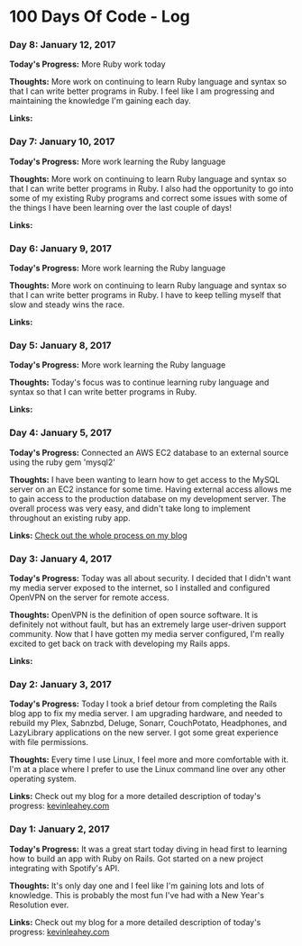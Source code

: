 # 100 Days Of Code - Log

<!-- Comment this out

### Day 0: February 30, 2016 (Example 1)
##### (delete me or comment me out)

**Today's Progress**: Fixed CSS, worked on canvas functionality for the app.

**Thoughts:** I really struggled with CSS, but, overall, I feel like I am slowly getting better at it. Canvas is still new for me, but I managed to figure out some basic functionality.

**Link to work:** [Calculator App](http://www.example.com)

### Day 0: February 30, 2016 (Example 2)
##### (delete me or comment me out)

**Today's Progress**: Fixed CSS, worked on canvas functionality for the app.

**Thoughts**: I really struggled with CSS, but, overall, I feel like I am slowly getting better at it. Canvas is still new for me, but I managed to figure out some basic functionality.

**Link(s) to work**: [Calculator App](http://www.example.com)


### Day 1: June 27, Monday

**Today's Progress**: I've gone through many exercises on FreeCodeCamp.

**Thoughts** I've recently started coding, and it's a great feeling when I finally solve an algorithm challenge after a lot of attempts and hours spent.

**Link(s) to work**
1. [Find the Longest Word in a String](https://www.freecodecamp.com/challenges/find-the-longest-word-in-a-string)
2. [Title Case a Sentence](https://www.freecodecamp.com/challenges/title-case-a-sentence)

-->
### Day 8:  January 12, 2017

**Today's Progress:** More Ruby work today

**Thoughts:** More work on continuing to learn Ruby language and syntax so that I can write better programs in Ruby.  I feel like I am progressing and maintaining the knowledge I'm gaining each day.

**Links:**

### Day 7:  January 10, 2017

**Today's Progress:** More work learning the Ruby language

**Thoughts:** More work on continuing to learn Ruby language and syntax so that I can write better programs in Ruby.  I also had the opportunity to go into some of my existing Ruby programs and correct some issues with some of the things I have been learning over the last couple of days!

**Links:**

### Day 6:  January 9, 2017

**Today's Progress:** More work learning the Ruby language

**Thoughts:** More work on continuing to learn Ruby language and syntax so that I can write better programs in Ruby.  I have to keep telling myself that slow and steady wins the race.

**Links:**

### Day 5:  January 8, 2017

**Today's Progress:** More work learning the Ruby language

**Thoughts:** Today's focus was to continue learning ruby language and syntax so that I can write better programs in Ruby.

**Links:**

### Day 4:  January 5, 2017

**Today's Progress:**  Connected an AWS EC2 database to an external source using the ruby gem 'mysql2'

**Thoughts:** I have been wanting to learn how to get access to the MySQL server on an EC2 instance for some time.  Having external access allows me to gain access to the production database on my development server.  The overall process was very easy, and didn't take long to implement throughout an existing ruby app.

**Links:** [Check out the whole process on my blog](http://wp.me/p7UCLQ-1Z)

### Day 3:  January 4, 2017

**Today's Progress:** Today was all about security.  I decided that I didn't want my media server exposed to the internet, so I installed and configured OpenVPN on the server for remote access.

**Thoughts:** OpenVPN is the definition of open source software.  It is definitely not without fault, but has an extremely large user-driven support community.  Now that I have gotten my media server configured, I'm really excited to get back on track with developing my Rails apps.

**Links:**

### Day 2:  January 3, 2017

**Today's Progress:** Today I took a brief detour from completing the Rails blog app to fix my media server.  I am upgrading hardware, and needed to rebuild my Plex, Sabnzbd, Deluge, Sonarr, CouchPotato, Headphones, and LazyLibrary applications on the new server. I got some great experience with file permissions.

**Thoughts:** Every time I use Linux, I feel more and more comfortable with it. I'm at a place where I prefer to use the Linux command line over any other operating system.

**Links:** Check out my blog for a more detailed description of today's progress:  [kevinleahey.com](http://www.kevinleahey.com/100daysofcode-getting-started/)

### Day 1:  January 2, 2017

**Today's Progress:** It was a great start today diving in head first to learning how to build an app with Ruby on Rails.  Got started on a new project integrating with Spotify's API.

**Thoughts:** It's only day one and I feel like I'm gaining lots and lots of knowledge.  This is probably the most fun I've had with a New Year's Resolution ever.

**Links:** Check out my blog for a more detailed description of today's progress:  [kevinleahey.com](http://www.kevinleahey.com/100daysofcode-getting-started/)

